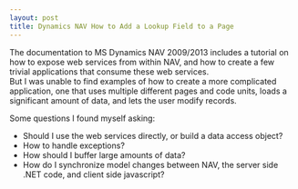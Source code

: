 ```yaml
---
layout: post
title: Dynamics NAV How to Add a Lookup Field to a Page
---
```


The documentation to MS Dynamics NAV 2009/2013 includes a tutorial on how to expose web services from within NAV, and how to create a few trivial applications that consume these web services.  
But I was unable to find examples of how to create a more complicated application, one that uses multiple different pages and code units, loads a significant amount of data, and lets the user modify records.  

Some questions I found myself asking:
- Should I use the web services directly, or build a data access object? 
- How to handle exceptions?
- How should I buffer large amounts of data?
- How do I synchronize model changes between NAV, the server side .NET code, and client side javascript?
